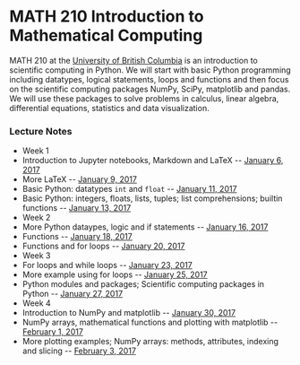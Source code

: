 # MATH 210 Introduction to Mathematical Computing

MATH 210 at the [University of British Columbia](http://www.math.ubc.ca) is an introduction to scientific computing in Python. We will start with basic Python programming including datatypes, logical statements, loops and functions and then focus on the scientific computing packages NumPy, SciPy, matplotlib and pandas. We will use these packages to solve problems in calculus, linear algebra, differential equations, statistics and data visualization.

### Lecture Notes

* Week 1
 * Introduction to Jupyter notebooks, Markdown and LaTeX -- [January 6, 2017](notes-week-01/notes-2017-01-06.ipynb)
 * More LaTeX -- [January 9, 2017](notes-week-01/notes-2017-01-09.ipynb)
 * Basic Python: datatypes `int` and `float` -- [January 11, 2017](notes-week-01/notes-2017-01-11.ipynb)
 * Basic Python: integers, floats, lists, tuples; list comprehensions; builtin functions -- [January 13, 2017](notes-week-01/notes-2017-01-13.ipynb)
* Week 2
 * More Python dataypes, logic and if statements -- [January 16, 2017](notes-week-02/notes-2017-01-16.ipynb)
 * Functions -- [January 18, 2017](notes-week-02/notes-2017-01-18.ipynb)
 * Functions and for loops -- [January 20, 2017](notes-week-02/notes-2017-01-20.ipynb)
* Week 3
 * For loops and while loops -- [January 23, 2017](notes-week-03/notes-2017-01-23.ipynb)
 * More example using for loops -- [January 25, 2017](notes-week-03/notes-2017-01-25.ipynb)
 * Python modules and packages; Scientific computing packages in Python -- [January 27, 2017](notes-week-03/notes-2017-01-27.ipynb)
* Week 4
 * Introduction to NumPy and matplotlib -- [January 30, 2017](notes-week-04/notes-2017-01-30.ipynb)
 * NumPy arrays, mathematical functions and plotting with matplotlib -- [February 1, 2017](notes-week-04/notes-2017-02-01.ipynb)
 * More plotting examples; NumPy arrays: methods, attributes, indexing and slicing -- [February 3, 2017](notes-week-04/notes-2017-02-03.ipynb)